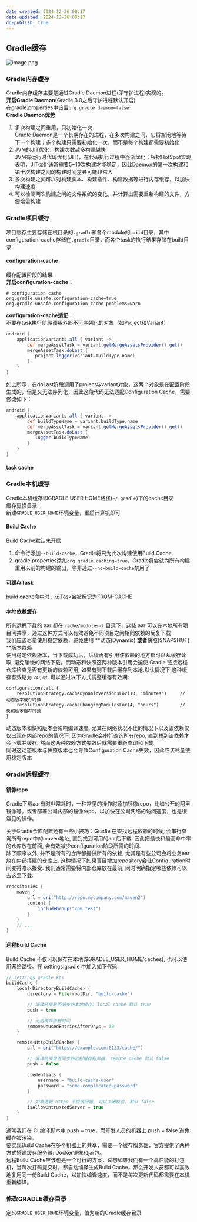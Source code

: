 ```yaml
---
date created: 2024-12-26 00:17
date updated: 2024-12-26 00:17
dg-publish: true
---
```


## Gradle缓存

![image.png](https://cdn.nlark.com/yuque/0/2023/png/694278/1691409543670-dc13300b-d69b-4f65-a7a2-58fe45cd870f.png#averageHue=%23eff3f6&clientId=ub4bccdd5-b16e-4&from=paste&height=450&id=u45a26db7&originHeight=900&originWidth=1953&originalType=binary&ratio=2&rotation=0&showTitle=false&size=222206&status=done&style=none&taskId=uabec7165-72f0-4eb0-a35f-94919071283&title=&width=976.5)

### Gradle内存缓存

Gradle内存缓存主要是通过Gradle Daemon进程(即守护进程)实现的。<br>**开启Gradle Daemon**(Gradle 3.0之后守护进程默认开启)<br>在gradle.properties中设置`org.gradle.daemon=false`<br>**Gradle Daemon优势**

1. 多次构建之间重用，只初始化一次<br>Gradle Daemon是一个长期存在的进程，在多次构建之间，它将空闲地等待下一个构建；多个构建只需要初始化一次，而不是每个构建都需要初始化
2. JVM的JIT优化，构建次数越多构建越快<br>JVM有运行时代码优化(JIT)，在代码执行过程中逐渐优化；根据HotSpot实现表明，JIT优化通常需要5~10次构建才能稳定，因此Daemon的第一次构建和第十次构建之间的构建时间差异可能非常大
3. 多次构建之间可以对构建脚本、构建插件、构建数据等进行内存缓存，以加快构建速度
4. 可以检测两次构建之间的文件系统的变化，并计算出需要重新构建的文件，方便增量构建

### Gradle项目缓存

项目缓存主要存储在根目录的`.gradle`和各个module的`build`目录，其中configuration-cache存储在`.gradle`目录，而各个task的执行结果存储在build目录

#### configuration-cache

缓存配置阶段的结果<br>**开启configuration-cache：**

```properties
# configuration cache
org.gradle.unsafe.configuration-cache=true
org.gradle.unsafe.configuration-cache-problems=warn
```

**configuration-cache适配：**<br>不要在task执行阶段调用外部不可序列化的对象（如Project和Variant）

```groovy
android {
    applicationVariants.all { variant ->
        def mergeAssetTask = variant.getMergeAssetsProvider().get()
        mergeAssetTask.doLast {
           project.logger(variant.buildType.name)
        }
    }
}
```

如上所示，在doLast阶段调用了project与variant对象，这两个对象是在配置阶段生成的，但是又无法序列化，因此这段代码无法适配Configuration Cache，需要修改如下：

```groovy
android {
    applicationVariants.all { variant ->
    	def buildTypeName = variant.buildType.name
        def mergeAssetTask = variant.getMergeAssetsProvider().get()
        mergeAssetTask.doLast {
           logger(buildTypeName)
        }
    }
}
```

#### task cache

### Gradle本机缓存

Gradle本机缓存即GRADLE USER HOME路径(`~/.gradle`)下的cache目录<br>缓存更换目录：<br>新建`GRADLE_USER_HOME`环境变量，重启计算机即可

#### Build Cache

Build Cache默认未开启

1. 命令行添加`--build-cache`，Gradle将只为此次构建使用Build Cache
2. gradle.properties添加`org.gradle.caching=true`，Gradle将尝试为所有构建重用以前的构建的输出，除非通过`--no-build-cache`禁用了

#### 可缓存Task

build cache命中时，该Task会被标记为FROM-CACHE

#### 本地依赖缓存

所有远程下载的 aar 都在 `cache/modules-2` 目录下，这些 aar 可以在本地所有项目间共享，通过这种方式可以有效避免不同项目之间相同依赖的反复下载<br>我们应该尽量使用稳定依赖，避免使用 **动态(Dynamic) **或者**快照(SNAPSHOT) **版本依赖<br>使用稳定依赖版本，当下载成功后，后续再有引用该依赖的地方都可以从缓存读取, 避免缓慢的网络下载。而动态和快照这两种版本引用会迫使 Gradle 链接远程仓库检查是否有更新的依赖可用, 如果有则下载后缓存到本地.默认情况下,这种缓存有效期为 `24小时`. 可以通过以下方式调整缓存有效期:

```
configurations.all {
    resolutionStrategy.cacheDynamicVersionsFor(10, "minutes")     // 动态版本缓存时效
    resolutionStrategy.cacheChangingModulesFor(4, "hours")        // 快照版本缓存时效
}
```

动态版本和快照版本会影响编译速度, 尤其在网络状况不佳的情况下以及该依赖仅仅出现在内部repo的情况下. 因为Gradle会串行查询所有repo, 直到找到该依赖才会下载并缓存. 然而这两种依赖方式失效后就需要重新查询和下载。<br>同时这动态版本与快照版本也会导致Configuration Cache失效，因此应该尽量使用稳定版本

### Gradle远程缓存

#### 镜像repo

Gradle下载aar有时非常耗时，一种常见的操作时添加镜像repo，比如公开的阿里镜像等。或者部署公司内部的镜像repo，以加快在公司网络的访问速度，也是很常见的操作。

关于Gradle仓库配置还有一些小技巧：Gradle 在查找远程依赖的时候, 会串行查询所有repo中的maven地址, 直到找到可用的aar后下载. 因此把最快和最高命中率的仓库放在前面, 会有效减少configuration阶段所需的时间.<br>除了顺序以外, 并不是所有的仓库都提供所有的依赖, 尤其是有些公司会将业务aar放在内部搭建的仓库上. 这种情况下如果盲目增加repository会让Configuration时间变得难以接受. 我们通常需要将内部仓库放在最前, 同时明确指定哪些依赖可以去这里下载:

```groovy
repositories {
    maven {
        url = uri("http://repo.mycompany.com/maven2")
        content {
            includeGroup("com.test")
        }
    }
    // ...
}
```

#### 远程Build Cache

Build Cache 不仅可以保存在本地($GRADLE_USER_HOME/caches), 也可以使用网络路径。在 settings.gradle 中加入如下代码:

```groovy
// settings.gradle.kts
buildCache {
    local<DirectoryBuildCache> {
        directory = File(rootDir, "build-cache")

        // 编译结果是否同步到本地缓存. local cache 默认 true
        push = true

        // 无用缓存清理时间
        removeUnusedEntriesAfterDays = 30
    }

    remote<HttpBuildCache> {
        url = uri("https://example.com:8123/cache/")

        // 编译结果是否同步到远程缓存服务器. remote cache 默认 false
        push = false

        credentials {
            username = "build-cache-user"
            password = "some-complicated-password"
        }

        // 如果遇到 https 不授信问题, 可以关闭校验. 默认 false
        isAllowUntrustedServer = true
    }
}
```

通常我们在 CI 编译脚本中 push = true，而开发人员的机器上 push = false 避免缓存被污染。<br>要实现Build Cache在多个机器上的共享，需要一个缓存服务器，官方提供了两种方式搭建缓存服务器: Docker镜像和jar包。<br>远程Build Cache应该也是一个可行的方案，试想如果我们有一个高性能的打包机，当每次打码提交时，都自动编译生成Build Cache，那么开发人员都可以高效地复用同一份Build Cache，以加快编译速度，而不是每次更新代码都需要在本机重新编译。

### 修改GRADLE缓存目录

定义`GRADLE_USER_HOME`环境变量，值为新的Gradle缓存目录

